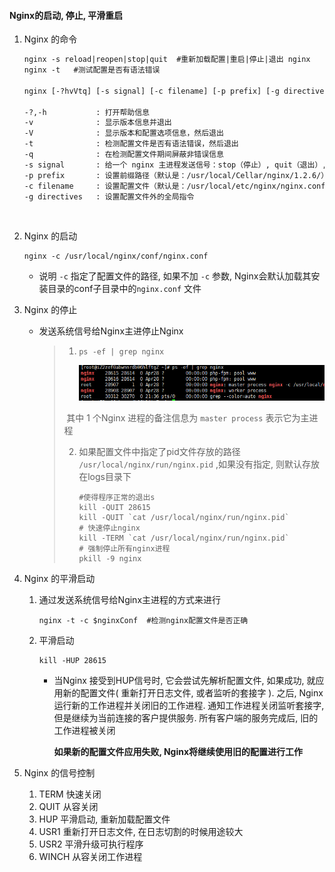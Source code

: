 #### Nginx的启动, 停止, 平滑重启

1. Nginx 的命令

   ```html
   nginx -s reload|reopen|stop|quit  #重新加载配置|重启|停止|退出 nginx
   nginx -t   #测试配置是否有语法错误

   nginx [-?hvVtq] [-s signal] [-c filename] [-p prefix] [-g directives]

   -?,-h           : 打开帮助信息
   -v              : 显示版本信息并退出
   -V              : 显示版本和配置选项信息，然后退出
   -t              : 检测配置文件是否有语法错误，然后退出
   -q              : 在检测配置文件期间屏蔽非错误信息
   -s signal       : 给一个 nginx 主进程发送信号：stop（停止）, quit（退出）, reopen（重启）, reload（重新加载配置文件）
   -p prefix       : 设置前缀路径（默认是：/usr/local/Cellar/nginx/1.2.6/）
   -c filename     : 设置配置文件（默认是：/usr/local/etc/nginx/nginx.conf）
   -g directives   : 设置配置文件外的全局指令
   ```

   ​

2. Nginx 的启动

   ```shell
   nginx -c /usr/local/nginx/conf/nginx.conf
   ```

   * 说明 `-c` 指定了配置文件的路径, 如果不加 `-c` 参数, Nginx会默认加载其安装目录的conf子目录中的`nginx.conf` 文件

3. Nginx 的停止

   * 发送系统信号给Nginx主进停止Nginx

     > 1. `ps -ef | grep nginx`
     >
     >    ![运行时截图](./运行时截图.png)
     >
     > ​       其中 1 个Nginx 进程的备注信息为 `master process` 表示它为主进程
     >
     > 2. 如果配置文件中指定了pid文件存放的路径 `/usr/local/nginx/run/nginx.pid` ,如果没有指定, 则默认存放在logs目录下
     >
     >    ```shell
     >    #使得程序正常的退出s
     >    kill -QUIT 28615
     >    kill -QUIT `cat /usr/local/nginx/run/nginx.pid`
     >    # 快速停止nginx
     >    kill -TERM `cat /usr/local/nginx/run/nginx.pid`
     >    # 强制停止所有nginx进程
     >    pkill -9 nginx
     >    ```

4. Nginx 的平滑启动

   1. 通过发送系统信号给Nginx主进程的方式来进行

      ```shell
      nginx -t -c $nginxConf  #检测nginx配置文件是否正确
      ```

   2. 平滑启动

      ```shell
      kill -HUP 28615
      ```

      * 当Nginx 接受到HUP信号时, 它会尝试先解析配置文件, 如果成功, 就应用新的配置文件( 重新打开日志文件, 或者监听的套接字 ). 之后, Nginx 运行新的工作进程并关闭旧的工作进程. 通知工作进程关闭监听套接字, 但是继续为当前连接的客户提供服务. 所有客户端的服务完成后, 旧的工作进程被关闭

        __如果新的配置文件应用失败, Nginx将继续使用旧的配置进行工作__

5. Nginx 的信号控制

   1. TERM  快速关闭
   2. QUIT  从容关闭
   3. HUP 平滑启动, 重新加载配置文件
   4. USR1 重新打开日志文件, 在日志切割的时候用途较大
   5. USR2 平滑升级可执行程序
   6. WINCH 从容关闭工作进程

   ​